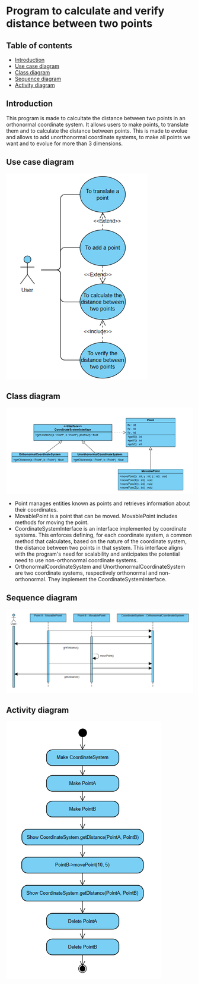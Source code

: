 # Program to calculate and verify distance between two points
## Table of contents
- [Introduction](#introduction)
- [Use case diagram](#use-case-diagram)
- [Class diagram](#class-diagram)
- [Sequence diagram](#sequence-diagram)
- [Activity diagram](#activity-diagram)
## Introduction
This program is made to calcultate the distance between two points in an orthonormal coordinate system. It allows users to make points, to translate them and to calculate the distance between points.
This is made to evolue and allows to add unorthonormal coordinate systems, to make all points we want and to evolue for more than 3 dimensions.
## Use case diagram
![UML use case diagram](usecasediagram.png)
## Class diagram
![UML class diagram](UMLclassdiagram.png)
- Point manages entities known as points and retrieves information about their coordinates.
- MovablePoint is a point that can be moved. MovablePoint includes methods for moving the point.
- CoordinateSystemInterface is an interface implemented by coordinate systems. This enforces defining, for each coordinate system, a common method that calculates, based on the nature of the coordinate system, the distance between two points in that system. This interface aligns with the program's need for scalability and anticipates the potential need to use non-orthonormal coordinate systems.
- OrthonormalCoordinateSystem and UnorthonormalCoordinateSystem are two coordinate systems, respectively orthonormal and non-orthonormal. They implement the CoordinateSystemInterface.
## Sequence diagram
![UML sequence diagram](sequence.png)
## Activity diagram
![UML activity diagram](activity.png)

